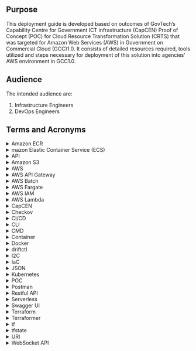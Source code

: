 ## Purpose

This deployment guide is developed based on outcomes of GovTech’s Capability Centre for Government ICT infrastructure (CapCEN) Proof of Concept (POC) for Cloud Resource Transformation Solution (CRTS) that was targeted for Amazon Web Services (AWS) in Government on Commercial  Cloud (GCC)1.0. It consists of detailed resources required, tools utilized and steps necessary for deployment of this solution into agencies’ AWS environment in GCC1.0.

## Audience

The intended audience are:

1. Infrastructure Engineers
2. DevOps Engineers

## Terms and Acronyms

<details>
 <summary>Amazon ECR</summary>
 <p>Amazon Elastic Container Registry (Amazon ECR) is an Amazon Web Services (AWS) managed container image registry service that is secure, scalable, and reliable. Amazon ECR supports private repositories with resource-based permissions using AWS IAM.</p>
</details>
 
<details> 
 <summary>mazon Elastic Container Service (ECS)</summary>
 <p>Amazon Elastic Container Service (ECS) is a cloud computing service in Amazon Web Services (AWS) that manages containers and allows developers to run applications in the cloud without having to configure an environment for the code to run in.</p>
</details>
 
<details>  
 <summary>API</summary>
 <p>Application Programming Interface</p>
</details>
 
<details>  
 <summary>Amazon S3</summary>
 <p>Amazon S3 or Amazon Simple Storage Service is a service offered by Amazon Web Services (AWS) that provides object storage through a web service interface. Amazon S3 uses the same scalable storage infrastructure that Amazon.com uses to run its global e-commerce network. Amazon S3 can be employed to store any type of object, which allows for uses like storage for Internet applications, backup and recovery, disaster recovery, data archives, etc.</p>
</details>
 
<details>  
 <summary>AWS</summary>
 <p>Amazon Web Services</p>
</details>
 
<details>  
 <summary>AWS API Gateway</summary>
 <p>Amazon Web Services API Gateway is a fully managed service that makes it easy for developers to create, publish, maintain, monitor, and secure APIs at any scale. APIs act as the "front door" for applications to access data, business logic, or functionality from backend services. Using API Gateway, RESTful APIs and WebSocket APIs can be created that enable real-time two-way communication applications. API Gateway supports containerized and serverless workloads, as well as web applications.</p>
</details>
 
<details>  
 <summary>AWS Batch</summary>
 <p>AWS Batch helps to run batch computing workloads on the AWS Cloud. Batch computing is a common way for developers, scientists, and engineers to access large amounts of compute resources. AWS Batch removes the undifferentiated heavy lifting of configuring and managing the required infrastructure, similar to traditional batch computing software. This service can efficiently provision resources in response to jobs submitted in order to eliminate capacity constraints, reduce compute costs, and deliver results quickly.</p>
</details>
 
<details>  
 <summary>AWS Fargate</summary>
 <p>AWS Fargate is a serverless compute engine for containers that works with both Amazon Elastic Container Service (ECS) and Amazon Elastic Kubernetes Service (EKS). Fargate makes it easy to focus on building applications.</p>
</details>
 
<details>  
 <summary>AWS IAM</summary>
 <p>AWS Identity and Access Management (IAM) provides fine-grained access control across all of AWS. With IAM, the administrator can specify who can access which services and resources, and under which conditions. With IAM policies, the administrator manages permissions to the workforce and systems to ensure least-privilege permissions.</p>
</details>
 
<details>  
 <summary>AWS Lambda</summary>
 <p>Amazon Web Services Lambda is an event-driven, serverless computing platform provided by Amazon as a part of Amazon Web Services. It is a computing service that runs code in response to events and automatically manages the computing resources required by that code.</p>
</details>
 
<details>  
 <summary>CapCEN</summary>
 <p>The Capability Centre for Government ICT infrastructure is to strengthen GovTech capabilities in architecting and designing secure, resilient and cost effective public sector's ICT infrastructure covering data centres, networks, platforms, end-points and system operations. The centre will spearhead assessment and applicability of new technologies in these domains and develop compelling use cases to encourage adoption, and also to develop technical competency within GovTech.</p>
</details>
 
<details> 
 <summary>Checkov</summary>
 <p>Checkov scans cloud infrastructure configurations to find misconfigurations before they're deployed.</p>
 <p>Checkov uses a common command line interface to manage and analyse infrastructure as code (IaC) scan results across platforms.</p>
</details>
 
<details>  
 <summary>CI/CD</summary>
 <p>CI/CD is an automation pipeline, CI means “Continuous Integration” and CD means “Continuous Delivery”.</p>
</details>
 
<details>  
 <summary>CLI</summary>
 <p>Command Line Interface program that accepts operating systems commands via text input to execute operating system functions.</p>
</details>

<details>  
 <summary>CMD</summary>
 <p>CMD is an acronym for Command. Command prompt, or CMD, is the command-line interpreter of Windows operating systems.</p>
</details>
 
<details>  
 <summary>Container</summary>
 <p>Containers are abstract units of software that have everything needed to run a workload or process.</p>
</details>
 
<details> 
 <summary>Docker</summary>
 <p>Docker is a set of platform-as-a-service (PaaS) products that use OS-level virtualization to deliver software in packages called containers. The service has both free and premium tiers. The software that hosts the containers is called Docker Engine. It was first started in 2013 and is developed by Docker, Inc.</p>
</details>
 
<details>  
 <summary>driftctl</summary>
 <p>Infrastructure drift is a blind spot and a source of potential security issues.</p>
 <p>driftctl is a free and open-source CLI that warns of infrastructure drift and fills in the missing piece in your DevSecOps toolbox.</p>
</details>
 
<details> 
 <summary>I2C</summary>
 <p>Infra to Code.</p>
</details>
 
<details>  
 <summary>IaC</summary>
 <p>Infrastructure as code (IaC) is the process of managing and provisioning computer data centres through machine-readable definition files, rather than physical hardware configuration or interactive configuration tools.[1] The IT infrastructure managed by this process comprises both physical equipment, such as bare-metal servers, as well as virtual machines, and associated configuration resources. The definitions may be in a version control system. The code in the definition files may use either scripts or declarative definitions, rather than maintaining the code through manual processes, but IaC more often employs declarative approaches.</p>
</details>
 
<details>  
 <summary>JSON</summary>
 <p>JSON (JavaScript Object Notation) is an open standard file format and data interchange format that uses human-readable text to store and transmit data objects consisting of attribute–value pairs and arrays (or other serializable values). It is a common data format with diverse uses in electronic data interchange, including that of web applications with servers.</p>
</details>
 
<details> 
 <summary>Kubernetes</summary>
  <p>Kubernetes defines a set of building blocks ("primitives"), which collectively provide mechanisms that deploy, maintain, and scale applications based on CPU, memory or custom metrics. Kubernetes is loosely coupled and extensible to meet different workloads.</p>
</details>
 
<details>  
 <summary>POC</summary>
 <p>Proof of Concept.</p>
</details>
 
<details> 
 <summary>Postman</summary>
 <p>Postman is an application used for API testing. It is an HTTP client that tests HTTP requests, utilizing a graphical user interface, through which to  obtain different types of responses that need to be subsequently validated. When it comes to REST APIs, use Postman as a GUI (graphical user interface).</p>
</details>
 
<details>  
 <summary>Restful API</summary>
 <p>Designed to take advantage of existing protocols. While REST - or Representational State Transfer - can be used over nearly any protocol, when used for web APIs it typically takes advantage of HTTP. This means that developers have no need to install additional software or libraries when creating a REST API.</p>
 <p>One of the key advantages of REST APIs is that they provide a great deal of flexibility. Data is not tied to resources or methods, so REST can handle multiple types of calls, return different data formats and even change structurally with the correct implementation of hypermedia. This flexibility allows developers to build an API that meets the needs of very diverse customers.</p>
</details>
 
<details>
 <summary>Serverless</summary>
 <p>Serverless offloads all management responsibility for backend cloud infrastructure and operations tasks - provisioning, scheduling, scaling, patching and more - to the cloud provider. This gives developers more time to develop and optimize their front-end application code and business logic. And with serverless, customers never pay for idle capacity. They pay only for the resources required to run their applications, and only when those applications are running. The name notwithstanding, there are most definitely servers in serverless computing. The term 'serverless' describes the customer's experience with those servers: they are invisible to the customer, who doesn't see them, manage them, or interact with them in any way.</p>
</details>
 
<details>
 <summary>Swagger UI</summary>
 <p>Swagger UI allows anyone — be it the development team or the end consumers — to visualize and interact with the API’s resources without having any of the implementation logic in place. It’s automatically generated from the OpenAPI (formerly known as Swagger) Specification, with the visual documentation making it easy for back end implementation and client side consumption.</p>
</details>
 
<details>  
 <summary>Terraform</summary>
 <p>Terraform is an open-source infrastructure as code software tool created by HashiCorp. Users define and provide data centre infrastructure using a declarative configuration language known as HashiCorp Configuration Language (HCL), or optionally JSON.</p>
</details>
 
<details>  
 <summary>Terraformer</summary>
 <p>A CLI tool that generates tf/json and tfstate files based on existing infrastructure (reverse Terraform).</p>
</details>
 
<details>
 <summary>tf</summary>
 <p>Terraform format configuration files.</p>
</details>
 
<details> 
 <summary>tfstate</summary>
 <p>Terraform must store state about managed infrastructure and configuration. This state is used by Terraform to map real world resources to the configuration, keep track of metadata, and to improve performance for large infrastructures.</p>
 <p>This state is stored by default in a local file named "terraform.tfstate", but it can also be stored remotely, which works better in a team environment.</p>
 <p>Terraform uses this local state to create plans and make changes to the  infrastructure. Prior to any operation, Terraform does a refresh to update the state with the real infrastructure.</p>
</details>
 
<details>
 <summary>URI</summary>
 <p>A Uniform Resource Identifier (URI) is a unique sequence of characters that identifies a logical or physical resource used by web technologies. URIs may be used to identify anything, including real-world objects, such as people and places, concepts, or information resources such as web pages and books. Some URIs provide a means of locating and retrieving information resources on a network (either on the Internet or on another private network, such as a computer filesystem or an Intranet); these are Uniform Resource Locators (URLs). A URL provides the location of the resource. A URI identifies the resource by name at the specified location or URL. Other URIs provide only a unique name, without a means of locating or retrieving the resource or information about it, these are Uniform Resource Names (URNs).</p>
</details>

<details>
 <summary>WebSocket API</summary>
 <p>The WebSocket API is an advanced technology that makes it possible to open a two-way interactive communication session between the user's browser and a server. With this API, you can send messages to a server and receive event-driven responses without having to poll the server for a reply.</p>
</details>